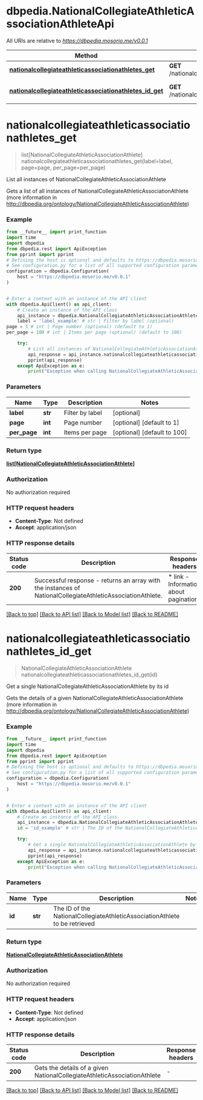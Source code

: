 # dbpedia.NationalCollegiateAthleticAssociationAthleteApi

All URIs are relative to *https://dbpedia.mosorio.me/v0.0.1*

Method | HTTP request | Description
------------- | ------------- | -------------
[**nationalcollegiateathleticassociationathletes_get**](NationalCollegiateAthleticAssociationAthleteApi.md#nationalcollegiateathleticassociationathletes_get) | **GET** /nationalcollegiateathleticassociationathletes | List all instances of NationalCollegiateAthleticAssociationAthlete
[**nationalcollegiateathleticassociationathletes_id_get**](NationalCollegiateAthleticAssociationAthleteApi.md#nationalcollegiateathleticassociationathletes_id_get) | **GET** /nationalcollegiateathleticassociationathletes/{id} | Get a single NationalCollegiateAthleticAssociationAthlete by its id


# **nationalcollegiateathleticassociationathletes_get**
> list[NationalCollegiateAthleticAssociationAthlete] nationalcollegiateathleticassociationathletes_get(label=label, page=page, per_page=per_page)

List all instances of NationalCollegiateAthleticAssociationAthlete

Gets a list of all instances of NationalCollegiateAthleticAssociationAthlete (more information in http://dbpedia.org/ontology/NationalCollegiateAthleticAssociationAthlete)

### Example

```python
from __future__ import print_function
import time
import dbpedia
from dbpedia.rest import ApiException
from pprint import pprint
# Defining the host is optional and defaults to https://dbpedia.mosorio.me/v0.0.1
# See configuration.py for a list of all supported configuration parameters.
configuration = dbpedia.Configuration(
    host = "https://dbpedia.mosorio.me/v0.0.1"
)


# Enter a context with an instance of the API client
with dbpedia.ApiClient() as api_client:
    # Create an instance of the API class
    api_instance = dbpedia.NationalCollegiateAthleticAssociationAthleteApi(api_client)
    label = 'label_example' # str | Filter by label (optional)
page = 1 # int | Page number (optional) (default to 1)
per_page = 100 # int | Items per page (optional) (default to 100)

    try:
        # List all instances of NationalCollegiateAthleticAssociationAthlete
        api_response = api_instance.nationalcollegiateathleticassociationathletes_get(label=label, page=page, per_page=per_page)
        pprint(api_response)
    except ApiException as e:
        print("Exception when calling NationalCollegiateAthleticAssociationAthleteApi->nationalcollegiateathleticassociationathletes_get: %s\n" % e)
```

### Parameters

Name | Type | Description  | Notes
------------- | ------------- | ------------- | -------------
 **label** | **str**| Filter by label | [optional] 
 **page** | **int**| Page number | [optional] [default to 1]
 **per_page** | **int**| Items per page | [optional] [default to 100]

### Return type

[**list[NationalCollegiateAthleticAssociationAthlete]**](NationalCollegiateAthleticAssociationAthlete.md)

### Authorization

No authorization required

### HTTP request headers

 - **Content-Type**: Not defined
 - **Accept**: application/json

### HTTP response details
| Status code | Description | Response headers |
|-------------|-------------|------------------|
**200** | Successful response - returns an array with the instances of NationalCollegiateAthleticAssociationAthlete. |  * link - Information about pagination <br>  |

[[Back to top]](#) [[Back to API list]](../README.md#documentation-for-api-endpoints) [[Back to Model list]](../README.md#documentation-for-models) [[Back to README]](../README.md)

# **nationalcollegiateathleticassociationathletes_id_get**
> NationalCollegiateAthleticAssociationAthlete nationalcollegiateathleticassociationathletes_id_get(id)

Get a single NationalCollegiateAthleticAssociationAthlete by its id

Gets the details of a given NationalCollegiateAthleticAssociationAthlete (more information in http://dbpedia.org/ontology/NationalCollegiateAthleticAssociationAthlete)

### Example

```python
from __future__ import print_function
import time
import dbpedia
from dbpedia.rest import ApiException
from pprint import pprint
# Defining the host is optional and defaults to https://dbpedia.mosorio.me/v0.0.1
# See configuration.py for a list of all supported configuration parameters.
configuration = dbpedia.Configuration(
    host = "https://dbpedia.mosorio.me/v0.0.1"
)


# Enter a context with an instance of the API client
with dbpedia.ApiClient() as api_client:
    # Create an instance of the API class
    api_instance = dbpedia.NationalCollegiateAthleticAssociationAthleteApi(api_client)
    id = 'id_example' # str | The ID of the NationalCollegiateAthleticAssociationAthlete to be retrieved

    try:
        # Get a single NationalCollegiateAthleticAssociationAthlete by its id
        api_response = api_instance.nationalcollegiateathleticassociationathletes_id_get(id)
        pprint(api_response)
    except ApiException as e:
        print("Exception when calling NationalCollegiateAthleticAssociationAthleteApi->nationalcollegiateathleticassociationathletes_id_get: %s\n" % e)
```

### Parameters

Name | Type | Description  | Notes
------------- | ------------- | ------------- | -------------
 **id** | **str**| The ID of the NationalCollegiateAthleticAssociationAthlete to be retrieved | 

### Return type

[**NationalCollegiateAthleticAssociationAthlete**](NationalCollegiateAthleticAssociationAthlete.md)

### Authorization

No authorization required

### HTTP request headers

 - **Content-Type**: Not defined
 - **Accept**: application/json

### HTTP response details
| Status code | Description | Response headers |
|-------------|-------------|------------------|
**200** | Gets the details of a given NationalCollegiateAthleticAssociationAthlete |  -  |

[[Back to top]](#) [[Back to API list]](../README.md#documentation-for-api-endpoints) [[Back to Model list]](../README.md#documentation-for-models) [[Back to README]](../README.md)

